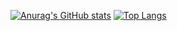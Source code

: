 [![Anurag's GitHub stats](https://github-readme-stats.vercel.app/api?username=kuhsinyv&count_private=true&show_icons=true&theme=tokyonight)](https://github.com/anuraghazra/github-readme-stats)
[![Top Langs](https://github-readme-stats.vercel.app/api/top-langs/?username=kuhsinyv&count_private=true&show_icons=true&theme=tokyonight&hide=javascript,html,xslt)](https://github.com/anuraghazra/github-readme-stats)